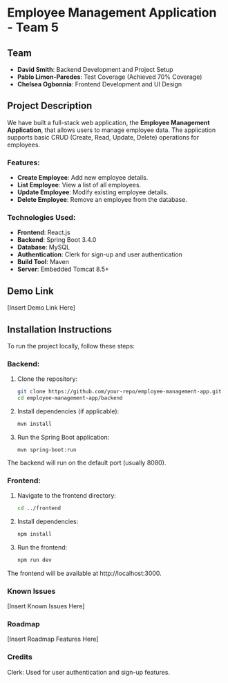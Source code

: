 # Employee Management Application - Team 5

## Team
- **David Smith**: Backend Development and Project Setup
- **Pablo Limon-Paredes**: Test Coverage (Achieved 70% Coverage)
- **Chelsea Ogbonnia**: Frontend Development and UI Design

## Project Description

We have built a full-stack web application, the **Employee Management Application**, that allows users to manage employee data. The application supports basic CRUD (Create, Read, Update, Delete) operations for employees.

### Features:
- **Create Employee**: Add new employee details.
- **List Employee**: View a list of all employees.
- **Update Employee**: Modify existing employee details.
- **Delete Employee**: Remove an employee from the database.

### Technologies Used:
- **Frontend**: React.js
- **Backend**: Spring Boot 3.4.0
- **Database**: MySQL
- **Authentication**: Clerk for sign-up and user authentication
- **Build Tool**: Maven
- **Server**: Embedded Tomcat 8.5+

## Demo Link
[Insert Demo Link Here]

## Installation Instructions

To run the project locally, follow these steps:

### Backend:
1. Clone the repository:
   ```bash
   git clone https://github.com/your-repo/employee-management-app.git
   cd employee-management-app/backend
2. Install dependencies (if applicable):
   ```bash
   mvn install
3. Run the Spring Boot application:
   ```
   mvn spring-boot:run
The backend will run on the default port (usually 8080).

### Frontend:
1. Navigate to the frontend directory:
   ```bash
   cd ../frontend
2. Install dependencies:
   ```bash
   npm install
3. Run the frontend:
   ```bash
   npm run dev
The frontend will be available at http://localhost:3000.

### Known Issues
[Insert Known Issues Here]

### Roadmap
[Insert Roadmap Features Here]

### Credits
Clerk: Used for user authentication and sign-up features.


